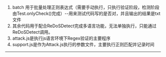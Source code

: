 1. batch 用于批量处理正则表达式（需要手动执行，只执行验证阶段，检测阶段由Test.onlyCheck()完成）--用来测试代码写的是否对，并且输出的结果是txt文件
2. 其余代码用于配合ReDoSDetect完成多语言功能，无法单独执行，只能通过ReDoSDetect调用。
3. attack.js是执行js语言环境下Regex验证的主要程序
4. support.js是作为Attack.js执行的参数文件，主要执行正则匹配并记录时间

---